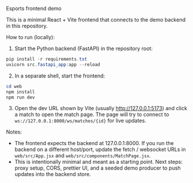 Esports frontend demo

This is a minimal React + Vite frontend that connects to the demo backend in this repository.

How to run (locally):

1. Start the Python backend (FastAPI) in the repository root:

```powershell
pip install -r requirements.txt
uvicorn src.fastapi_app:app --reload
```

2. In a separate shell, start the frontend:

```powershell
cd web
npm install
npm run dev
```

3. Open the dev URL shown by Vite (usually http://127.0.0.1:5173) and click a match to open the match page. The page will try to connect to `ws://127.0.0.1:8000/ws/matches/{id}` for live updates.

Notes:
- The frontend expects the backend at 127.0.0.1:8000. If you run the backend on a different host/port, update the fetch / websocket URLs in `web/src/App.jsx` and `web/src/components/MatchPage.jsx`.
- This is intentionally minimal and meant as a starting point. Next steps: proxy setup, CORS, prettier UI, and a seeded demo producer to push updates into the backend store.
